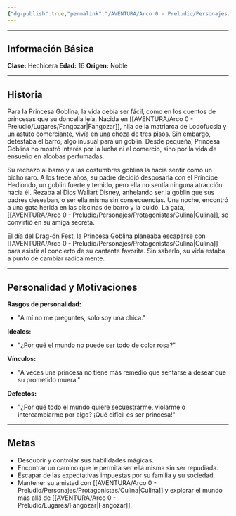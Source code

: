 ```yaml
---
{"dg-publish":true,"permalink":"/AVENTURA/Arco 0 - Preludio/Personajes/Protagonistas/Princesa Goblina/","tags":["protagonistas"]}
---
```


***
## Información Básica
**Clase:** Hechicera 
**Edad:** 16 
**Origen:** Noble

***
## Historia
Para la Princesa Goblina, la vida debía ser fácil, como en los cuentos de princesas que su doncella leía. Nacida en [[AVENTURA/Arco 0 - Preludio/Lugares/Fangozar\|Fangozar]], hija de la matriarca de Lodofucsia y un astuto comerciante, vivía en una choza de tres pisos. Sin embargo, detestaba el barro, algo inusual para un goblin. Desde pequeña, Princesa Goblina no mostró interés por la lucha ni el comercio, sino por la vida de ensueño en alcobas perfumadas.

Su rechazo al barro y a las costumbres goblins la hacía sentir como un bicho raro. A los trece años, su padre decidió desposarla con el Príncipe Hediondo, un goblin fuerte y temido, pero ella no sentía ninguna atracción hacia él. Rezaba al Dios Wallart Disney, anhelando ser la goblin que sus padres deseaban, o ser ella misma sin consecuencias. Una noche, encontró a una gata herida en las piscinas de barro y la cuidó. La gata, [[AVENTURA/Arco 0 - Preludio/Personajes/Protagonistas/Culina\|Culina]], se convirtió en su amiga secreta.

El día del Drag-ón Fest, la Princesa Goblina planeaba escaparse con [[AVENTURA/Arco 0 - Preludio/Personajes/Protagonistas/Culina\|Culina]] para asistir al concierto de su cantante favorita. Sin saberlo, su vida estaba a punto de cambiar radicalmente.

***
## Personalidad y Motivaciones

**Rasgos de personalidad:**
- "A mí no me preguntes, solo soy una chica."

**Ideales:**
- "¿Por qué el mundo no puede ser todo de color rosa?"

**Vínculos:**
- "A veces una princesa no tiene más remedio que sentarse a desear que su prometido muera."

**Defectos:**
- "¿Por qué todo el mundo quiere secuestrarme, violarme o intercambiarme por algo? ¡Qué difícil es ser princesa!"

***
## Metas
- Descubrir y controlar sus habilidades mágicas.
- Encontrar un camino que le permita ser ella misma sin ser repudiada.
- Escapar de las expectativas impuestas por su familia y su sociedad.
- Mantener su amistad con [[AVENTURA/Arco 0 - Preludio/Personajes/Protagonistas/Culina\|Culina]] y explorar el mundo más allá de [[AVENTURA/Arco 0 - Preludio/Lugares/Fangozar\|Fangozar]].

